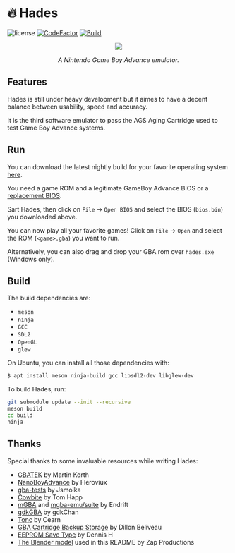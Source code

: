 # 🔥 Hades

![license](https://img.shields.io/github/license/arignir/hades)
[![CodeFactor](https://www.codefactor.io/repository/github/arignir/hades/badge/master)](https://www.codefactor.io/repository/github/arignir/hades/overview/master)
[![Build](https://github.com/Arignir/Hades/actions/workflows/main.yml/badge.svg)](https://github.com/Arignir/Hades/actions/workflows/main.yml)

<p align="center"><img src="https://i.imgur.com/0SJmUXA.png"></p>
<p align="center"><i>A Nintendo Game Boy Advance emulator.</i></p>

## Features

Hades is still under heavy development but it aimes to have a decent balance between usability, speed and accuracy.

It is the third software emulator to pass the AGS Aging Cartridge used to test Game Boy Advance systems.

## Run

You can download the latest nightly build for your favorite operating system [here](https://nightly.link/Arignir/Hades/workflows/main/master).

You need a game ROM and a legitimate GameBoy Advance BIOS or a [replacement BIOS](https://github.com/Cult-of-GBA/BIOS/blob/master/bios.bin).

Sart Hades, then click on `File` -> `Open BIOS` and select the BIOS (`bios.bin`) you downloaded above.

You can now play all your favorite games! Click on `File` -> `Open` and select the ROM (`<game>.gba`) you want to run.

Alternatively, you can also drag and drop your GBA rom over `hades.exe` (Windows only).

## Build

The build dependencies are:

  - `meson`
  - `ninja`
  - `GCC`
  - `SDL2`
  - `OpenGL`
  - `glew`

On Ubuntu, you can install all those dependencies with:

```bash
$ apt install meson ninja-build gcc libsdl2-dev libglew-dev
```

To build Hades, run:

```bash
git submodule update --init --recursive
meson build
cd build
ninja
```

## Thanks

Special thanks to some invaluable resources while writing Hades:

  - [GBATEK](https://problemkaputt.de/gbatek.htm) by Martin Korth
  - [NanoBoyAdvance](https://github.com/fleroviux/NanoBoyAdvance/) by Fleroviux
  - [gba-tests](https://github.com/jsmolka/gba-tests) by Jsmolka
  - [Cowbite](https://www.cs.rit.edu/~tjh8300/CowBite/CowBiteSpec.htm) by Tom Happ
  - [mGBA](https://mgba.io/) and [mgba-emu/suite](https://github.com/mgba-emu/suite) by Endrift
  - [gdkGBA](https://github.com/gdkchan/gdkGBA/) by gdkChan
  - [Tonc](https://www.coranac.com/tonc/text/toc.htm) by Cearn
  - [GBA Cartridge Backup Storage](https://dillonbeliveau.com/2020/06/05/GBA-FLASH.html) by Dillon Beliveau
  - [EEPROM Save Type](https://densinh.github.io/DenSinH/emulation/2021/02/01/gba-eeprom.html) by Dennis H
  - [The Blender model](https://www.blendswap.com/blend/27357) used in this README by Zap Productions
